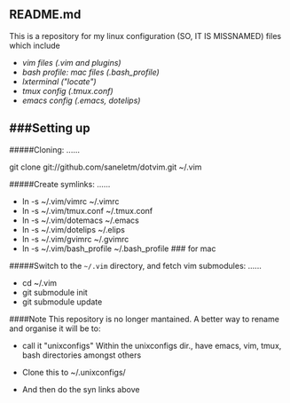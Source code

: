 README.md
-----------------------
This is a repository for my linux configuration (SO, IT IS MISSNAMED)
files which include  

 * _vim files (.vim and plugins)_
 * _bash profile: mac files (.bash_profile)_
 * _lxterminal ("locate")_
 * _tmux config (.tmux.conf)_
 * _emacs config (.emacs, dotelips)_

###Setting up
---

#####Cloning:
......

  git clone git://github.com/saneletm/dotvim.git ~/.vim

#####Create symlinks:
......

  * ln -s ~/.vim/vimrc ~/.vimrc
  * ln -s ~/.vim/tmux.conf ~/.tmux.conf 
  * ln -s ~/.vim/dotemacs ~/.emacs
  * ln -s ~/.vim/dotelips ~/.elips
  * ln -s ~/.vim/gvimrc ~/.gvimrc
  * ln -s ~/.vim/bash_profile ~/.bash_profile ### for mac 

#####Switch to the `~/.vim` directory, and fetch vim submodules:
......

  * cd ~/.vim
  * git submodule init
  * git submodule update

####Note
  This repository is no longer mantained. 
  A better way to rename and organise it will be
  to: 
  * call it "unixconfigs" Within the unixconfigs dir., have emacs, vim, tmux,
  bash directories amongst others

  * Clone this to ~/.unixconfigs/
  * And then do the syn links above
